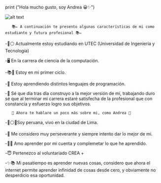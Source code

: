 
print ("Hola mucho gusto, soy Andrea 😀✨")

![alt text](https://previews.123rf.com/images/maslakhatul/maslakhatul1812/maslakhatul181200006/112771105-computer-science-engineering-education-doodle-art-with-black-and-white-color-outline-vector-illustra.jpg)



       📚✏️ A continuación te presento algunas características de mi como estudiante y futura profesional 📚✏️

-🔵⚪ Actualmente estoy estudiando en UTEC (Universidad de Ingeniería y Tecnología) 

-🖥️ En la carrera de ciencia de la computación.

-📚🎒 Estoy en mi primer ciclo.

-🙌 Estoy aprendiendo distintos lenguajes de programación.

-🤗 Sé que día tras día construyo a la mejor versión de mí, trabajando duro sé que al terminar mi carrera estaré satisfecha de la profesional que con constancia y esfuerzo logro sus objetivos.


       🌷 Ahora te hablare un poco más sobre mi, como Andrea 🌷

-🔴⚪🔴Soy peruana, vivo en la ciudad de Lima. 

-🥰 Me considero muy perseverante y siempre intento dar lo mejor de mí.

-🧠🤓 Amo aprender por mi cuenta y complemetar lo que he aprendido.

-😇 Pertenezco al voluntariado CREA +

-✨📚 Mi pasatiempo es aprender nuevas cosas, considero que ahora el internet permite aprender infinidad de cosas desde cero, y obviamente no desperdicio esa oportunidad.














